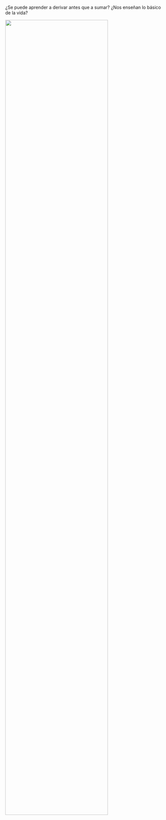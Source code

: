 ¿Se puede aprender a derivar antes que a sumar? ¿Nos enseñan lo básico de la vida?

<img style="border-color: #555; height: 80%" src="stages-life.jpg"></img>
